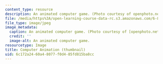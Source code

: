 ```yaml
---
content_type: resource
description: An animated computer game. (Photo courtesy of openphoto.net.)
file: /media/https%3A/open-learning-course-data-rc.s3.amazonaws.com/6-838-algorithms-for-computer-animation-fall-2002/6c172a2460a48077f0d485fd815ba8cc_6-838f02-th.jpg
file_type: image/jpeg
image_metadata:
  caption: An animated computer game. (Photo courtesy of [openphoto.net](http://openphoto.net/).)
  credit: ''
  image-alt: An animated computer game.
resourcetype: Image
title: Computer Animation (thumbnail)
uid: 6c172a24-60a4-8077-f0d4-85fd815ba8cc
---
```

